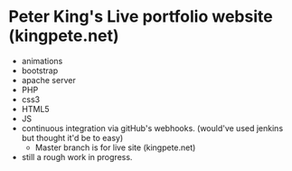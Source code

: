 # Peter King's Live portfolio website (kingpete.net)

* animations 
* bootstrap 
* apache server
* PHP
* css3 
* HTML5
* JS
* continuous integration via gitHub's webhooks. (would've used jenkins but thought it'd be to easy)
  * Master branch is for live site (kingpete.net)
* still a rough work in progress.
